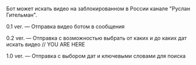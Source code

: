 Бот может искать видео на заблокированном в России канале "Руслан Гительман". 

0.1 ver. — Отправка видео ботом в сообщения

0.2 ver. — Отправка с возможностью выбрать от каких и до каких дат искать видео // YOU ARE HERE

1.0 ver. — Отправка с выбором дат и ключевыми словами для поиска
